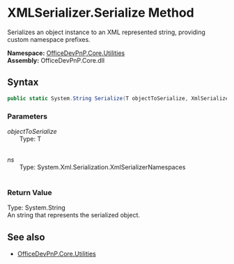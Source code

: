 # XMLSerializer.Serialize Method  
Serializes an object instance to an XML represented string, providing custom namespace prefixes.  

**Namespace:** [OfficeDevPnP.Core.Utilities](OfficeDevPnP.Core.Utilities.md)  
**Assembly:** OfficeDevPnP.Core.dll  
## Syntax
```C#
public static System.String Serialize(T objectToSerialize, XmlSerializerNamespaces ns)
```
### Parameters
*objectToSerialize*  
&emsp;&emsp;Type: T  
&emsp;&emsp;  
  
*ns*  
&emsp;&emsp;Type: System.Xml.Serialization.XmlSerializerNamespaces  
&emsp;&emsp;  
  
### Return Value
Type: System.String  
An string that represents the serialized object.

## See also
- [OfficeDevPnP.Core.Utilities](OfficeDevPnP.Core.Utilities.md)
